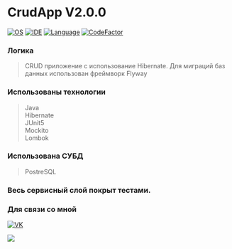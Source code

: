 # CrudApp V2.0.0

[![OS](https://img.shields.io/badge/OS-Microsoft%20W11-brightgreen)](https://www.microsoft.com/)
[![IDE](https://img.shields.io/badge/IDE-Intellij%20IDEA-brightgreen)](https://www.jetbrains.com/)
[![Language](https://img.shields.io/badge/language-Java-lightgrey)](https://www.java.com/)
[![CodeFactor](https://www.codefactor.io/repository/github/alvidediev/crud-app-v2/badge)](https://www.codefactor.io/repository/github/alvidediev/crud-app-v2)  

### Логика  
> СRUD приложение с использование Hibernate. Для миграций баз данных использован фреймворк Flyway

### Использованы технологии  
> Java  
> Hibernate  
> JUnit5  
> Mockito  
> Lombok    
### Использована СУБД  
> PostreSQL  
### Весь сервисный слой покрыт тестами.

### Для связи со мной  
[![VK](https://img.shields.io/badge/вконтакте-%232E87FB.svg?&style=for-the-badge&logo=vk&logoColor=white)](https://vk.com/alvided)  

![](https://github-readme-stats.vercel.app/api?username=alvidediev&theme=blue-green)

